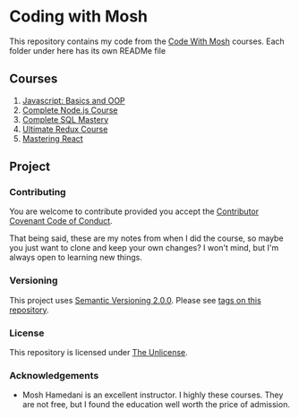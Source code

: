 # Coding with Mosh

This repository contains my code from the [Code With Mosh](https://codewithmosh.com) courses. Each folder under here has its own READMe file

## Courses

1. [Javascript: Basics and OOP](js/README.md)
2. [Complete Node.js Course](node/README.md)
3. [Complete SQL Mastery](sql/README.md)
4. [Ultimate Redux Course](redux/README.md)
5. [Mastering React](react/README.md)

## Project

### Contributing

You are welcome to contribute provided you accept the [Contributor Covenant Code of Conduct](CONTRIBUTING.md).

That being said, these are my notes from when I did the course, so maybe you just want to clone and keep your own changes? I won't mind, but I'm always open to learning new things.

### Versioning

This project uses [Semantic Versioning 2.0.0](http://semver.org/). Please see [tags on this repository](https://github.com/your/project/tags).

### License

This repository is licensed under [The Unlicense](LICENSE.md).

### Acknowledgements

- Mosh Hamedani is an excellent instructor. I highly these courses. They are not free, but I found the education well worth the price of admission.

